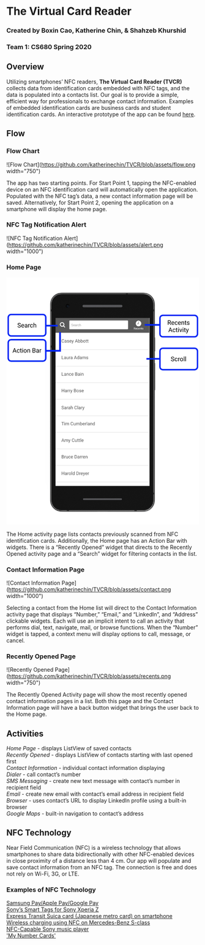 # The Virtual Card Reader

### Created by Boxin Cao, Katherine Chin, & Shahzeb Khurshid
### Team 1: CS680 Spring 2020

## Overview
Utilizing smartphones’ NFC readers, **The Virtual Card Reader (TVCR)** collects data from identification cards embedded with NFC tags, and the data is populated into a contacts list. Our goal is to provide a simple, efficient way for professionals to exchange contact information. Examples of embedded identification cards are business cards and student identification cards. An interactive prototype of the app can be found [here](https://bit.ly/2PHaLrw).

## Flow

### Flow Chart
![Flow Chart](https://github.com/katherinechin/TVCR/blob/assets/flow.png width="750")

The app has two starting points. For Start Point 1, tapping the NFC-enabled device on an NFC identification card will automatically open the application. Populated with the NFC tag’s data, a new contact information page will be saved. Alternatively, for Start Point 2, opening the application on a smartphone will display the home page.

### NFC Tag Notification Alert
![NFC Tag Notification Alert](https://github.com/katherinechin/TVCR/blob/assets/alert.png width="1000")

### Home Page
![Home Page](https://github.com/katherinechin/TVCR/blob/assets/home.png)

The Home activity page lists contacts previously scanned from NFC identification cards. Additionally, the Home page has an Action Bar with widgets. There is a “Recently Opened” widget that directs to the Recently Opened activity page and a “Search” widget for filtering contacts in the list.

### Contact Information Page
![Contact Information Page](https://github.com/katherinechin/TVCR/blob/assets/contact.png width="1000")

Selecting a contact from the Home list will direct to the Contact Information activity page that displays “Number,” “Email,” and “LinkedIn”, and “Address” clickable widgets. Each will use an implicit intent to call an activity that performs dial, text, navigate, mail, or browse functions. When the “Number” widget is tapped, a context menu will display options to call, message, or cancel.

### Recently Opened Page
![Recently Opened Page](https://github.com/katherinechin/TVCR/blob/assets/recents.png width="750")

The Recently Opened Activity page will show the most recently opened contact information pages in a list. Both this page and the Contact Information page will have a back button widget that brings the user back to the Home page.

## Activities
*Home Page* - displays ListView of saved contacts
<br/>*Recently Opened* - displays ListView of contacts starting with last opened first
<br/>*Contact Information* - individual contact information displaying
<br/>*Dialer* - call contact’s number
<br/>*SMS Messaging* - create new text message with contact’s number in recipient field
<br/>*Email* - create new email with contact’s email address in recipient field
<br/>*Browser* - uses contact’s URL to display LinkedIn profile using a built-in browser
<br/>*Google Maps* - built-in navigation to contact’s address

## NFC Technology
Near Field Communication (NFC) is a wireless technology that allows smartphones to share data bidirectionally with other NFC-enabled devices in close proximity of a distance less than 4 cm. Our app will populate and save contact information from an NFC tag. The connection is free and does not rely on Wi-Fi, 3G, or LTE.

### Examples of NFC Technology
[Samsung Pay/Apple Pay/Google Pay](https://www.cnet.com/news/apple-pay-google-pay-samsung-pay-best-mobile-payment-system-compared-nfc/)
<br/>[Sony’s Smart Tags for Sony Xperia Z](https://www.youtube.com/watch?v=w54ORaa754o)
<br/>[Express Transit Suica card (Japanese metro card) on smartphone](https://support.apple.com/en-us/HT207154)
<br/>[Wireless charging using NFC on Mercedes-Benz S-class](https://www.youtube.com/watch?v=LUVIFB1-vq4)
<br/>[NFC-Capable Sony music player](https://www.youtube.com/watch?v=bSJTnv8f-Zs)
<br/>['My Number Cards'](https://appleinsider.com/articles/19/06/11/japanese-iphone-users-will-be-able-to-access-my-number-cards-via-nfc-this-fall)
